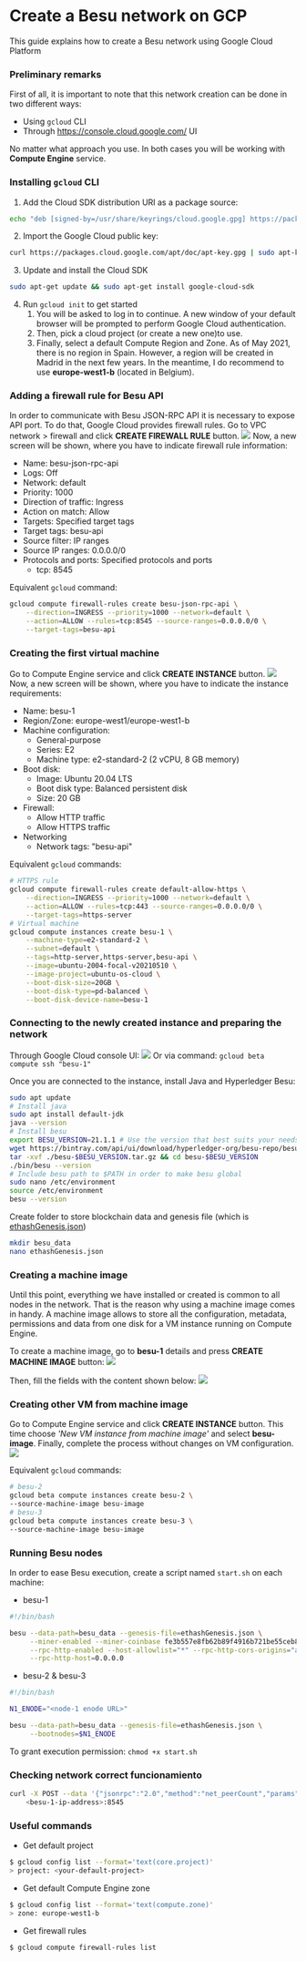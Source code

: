 # Create a Besu network on GCP
This guide explains how to create a Besu network using Google Cloud Platform

### Preliminary remarks
First of all, it is important to note that this network creation can be done in two different ways:
- Using `gcloud` CLI
- Through https://console.cloud.google.com/ UI

No matter what approach you use. In both cases you will be working with **Compute Engine** service.

### Installing `gcloud` CLI
1. Add the Cloud SDK distribution URI as a package source:
```bash
echo "deb [signed-by=/usr/share/keyrings/cloud.google.gpg] https://packages.cloud.google.com/apt cloud-sdk main" | sudo tee -a /etc/apt/sources.list.d/google-cloud-sdk.list
```

2. Import the Google Cloud public key:
```bash
curl https://packages.cloud.google.com/apt/doc/apt-key.gpg | sudo apt-key --keyring /usr/share/keyrings/cloud.google.gpg add -
```

3. Update and install the Cloud SDK
```bash
sudo apt-get update && sudo apt-get install google-cloud-sdk
```

4. Run `gcloud init` to get started  
    1. You will be asked to log in to continue. A new window of your default browser will be prompted to perform Google Cloud authentication.
    2. Then, pick a cloud project (or create a new one)to use.
    3. Finally, select a default Compute Region and Zone. As of May 2021, there is no region in Spain. However, a region will be created in Madrid in the next few years. In the meantime, I do recommend to use **europe-west1-b** (located in Belgium).

### Adding a firewall rule for Besu API
In order to communicate with Besu JSON-RPC API it is necessary to expose API port. To do that, Google Cloud provides firewall rules.
Go to VPC network > firewall and click **CREATE FIREWALL RULE** button.
![](./resources/GCP_00.png)
Now, a new screen will be shown, where you have to indicate firewall rule information:
- Name: besu-json-rpc-api
- Logs: Off
- Network: default
- Priority: 1000
- Direction of traffic: Ingress
- Action on match: Allow
- Targets: Specified target tags
- Target tags: besu-api
- Source filter: IP ranges
- Source IP ranges: 0.0.0.0/0
- Protocols and ports: Specified protocols and ports
    - tcp: 8545

Equivalent `gcloud` command:
```bash
gcloud compute firewall-rules create besu-json-rpc-api \
    --direction=INGRESS --priority=1000 --network=default \
    --action=ALLOW --rules=tcp:8545 --source-ranges=0.0.0.0/0 \
    --target-tags=besu-api
```

### Creating the first virtual machine
Go to Compute Engine service and click **CREATE INSTANCE** button.
![](./resources/GCP_01.png)
Now, a new screen will be shown, where you have to indicate the instance requirements:
- Name: besu-1
- Region/Zone: europe-west1/europe-west1-b
- Machine configuration:
    - General-purpose
    - Series: E2
    - Machine type: e2-standard-2 (2 vCPU, 8 GB memory)
- Boot disk:
    - Image: Ubuntu 20.04 LTS
    - Boot disk type: Balanced persistent disk
    - Size: 20 GB
- Firewall:
    - Allow HTTP traffic
    - Allow HTTPS traffic
- Networking
    - Network tags: "besu-api"

Equivalent `gcloud` commands:
```bash
# HTTPS rule
gcloud compute firewall-rules create default-allow-https \
    --direction=INGRESS --priority=1000 --network=default \
    --action=ALLOW --rules=tcp:443 --source-ranges=0.0.0.0/0 \
    --target-tags=https-server
# Virtual machine
gcloud compute instances create besu-1 \
    --machine-type=e2-standard-2 \
    --subnet=default \
    --tags=http-server,https-server,besu-api \
    --image=ubuntu-2004-focal-v20210510 \
    --image-project=ubuntu-os-cloud \
    --boot-disk-size=20GB \
    --boot-disk-type=pd-balanced \
    --boot-disk-device-name=besu-1
```

### Connecting to the newly created instance and preparing the network
Through Google Cloud console UI:
![](./resources/GCP_02.png)
Or via command: `gcloud beta compute ssh "besu-1"`

Once you are connected to the instance, install Java and Hyperledger Besu:
```bash
sudo apt update
# Install java
sudo apt install default-jdk
java --version
# Install besu
export BESU_VERSION=21.1.1 # Use the version that best suits your needs
wget https://bintray.com/api/ui/download/hyperledger-org/besu-repo/besu-$BESU_VERSION.tar.gz
tar -xvf ./besu-$BESU_VERSION.tar.gz && cd besu-$BESU_VERSION
./bin/besu --version
# Include besu path to $PATH in order to make besu global
sudo nano /etc/environment
source /etc/environment
besu --version
```

Create folder to store blockchain data and genesis file (which is [ethashGenesis.json](./consensus_protocols/genesis_files/ethashGenesis.json))
```bash
mkdir besu_data
nano ethashGenesis.json
```

### Creating a machine image
Until this point, everything we have installed or created is common to all nodes in the network. That is the reason why using a machine image comes in handy. A machine image allows to store all the configuration, metadata, permissions and data from one disk for a VM instance running on Compute Engine.

To create a machine image, go to **besu-1** details and press **CREATE MACHINE IMAGE** button:
![](./resources/GCP_03.png)

Then, fill the fields with the content shown below:
![](./resources/GCP_04.png)

### Creating other VM from machine image
Go to Compute Engine service and click **CREATE INSTANCE** button. This time choose _'New VM instance from machine image'_ and select **besu-image**. Finally, complete the process without changes on VM configuration.
![](./resources/GCP_05.png)

Equivalent `gcloud` commands:
```bash
# besu-2
gcloud beta compute instances create besu-2 \
--source-machine-image besu-image
# besu-3
gcloud beta compute instances create besu-3 \
--source-machine-image besu-image
```

### Running Besu nodes
In order to ease Besu execution, create a script named `start.sh` on each machine:
- besu-1
```bash
#!/bin/bash

besu --data-path=besu_data --genesis-file=ethashGenesis.json \
     --miner-enabled --miner-coinbase fe3b557e8fb62b89f4916b721be55ceb828dbd73 \
     --rpc-http-enabled --host-allowlist="*" --rpc-http-cors-origins="all" \
     --rpc-http-host=0.0.0.0
```

- besu-2 & besu-3
```bash
#!/bin/bash

N1_ENODE="<node-1 enode URL>"

besu --data-path=besu_data --genesis-file=ethashGenesis.json \
     --bootnodes=$N1_ENODE
```

To grant execution permission: `chmod +x start.sh`

### Checking network correct funcionamiento
```bash
curl -X POST --data '{"jsonrpc":"2.0","method":"net_peerCount","params":[],"id":1}' \
    <besu-1-ip-address>:8545
```

### Useful commands
- Get default project
```bash
$ gcloud config list --format='text(core.project)'
> project: <your-default-project>
```

- Get default Compute Engine zone
```bash
$ gcloud config list --format='text(compute.zone)'
> zone: europe-west1-b
```

- Get firewall rules
```bash
$ gcloud compute firewall-rules list
```